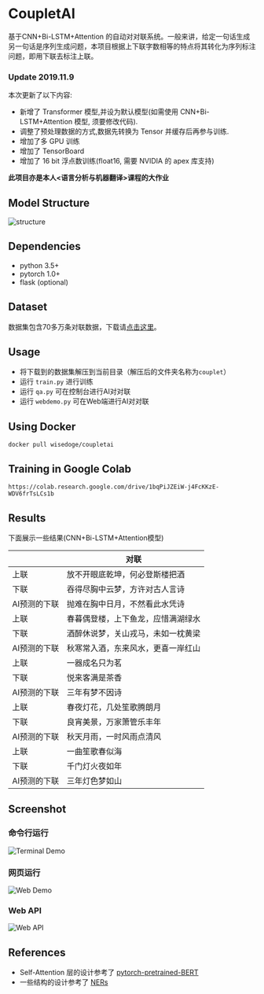 # CoupletAI
基于CNN+Bi-LSTM+Attention 的自动对对联系统。一般来讲，给定一句话生成另一句话是序列生成问题，本项目根据上下联字数相等的特点将其转化为序列标注问题，即用下联去标注上联。  
### Update 2019.11.9  
本次更新了以下内容:
* 新增了 Transformer 模型,并设为默认模型(如需使用 CNN+Bi-LSTM+Attention 模型, 须要修改代码).
* 调整了预处理数据的方式,数据先转换为 Tensor 并缓存后再参与训练.   
* 增加了多 GPU 训练
* 增加了 TensorBoard
* 增加了 16 bit 浮点数训练(float16, 需要 NVIDIA 的 apex 库支持)

**此项目亦是本人<语言分析与机器翻译>课程的大作业**  

## Model Structure
![structure](docs/struct.svg)
## Dependencies
* python 3.5+
* pytorch 1.0+
* flask (optional)
## Dataset
数据集包含70多万条对联数据，下载请[点击这里](https://github.com/wb14123/couplet-dataset/releases/download/1.0/couplet.tar.gz)。
## Usage
* 将下载到的数据集解压到当前目录（解压后的文件夹名称为`couplet`）
* 运行 `train.py` 进行训练
* 运行 `qa.py` 可在控制台进行AI对对联
* 运行 `webdemo.py` 可在Web端进行AI对对联
## Using Docker 
```docker pull wisedoge/coupletai```  

## Training in Google Colab
```https://colab.research.google.com/drive/1bqPiJZEiW-j4FcKKzE-WDV6frTsLCs1b```

## Results
下面展示一些结果(CNN+Bi-LSTM+Attention模型)  

|              | 对联                               |
| ------------ | ---------------------------------- |
| 上联         | 放不开眼底乾坤，何必登斯楼把酒     |
| 下联         | 吞得尽胸中云梦，方许对古人言诗     |
| AI预测的下联 | 抛难在胸中日月，不然看此水凭诗     |
| 上联         | 春暮偶登楼，上下鱼龙，应惜满湖绿水 |
| 下联         | 酒醉休说梦，关山戎马，未如一枕黄梁 |
| AI预测的下联 | 秋寒常入酒，东来风水，更喜一岸红山 |
| 上联         | 一器成名只为茗                     |
| 下联         | 悦来客满是茶香                     |
| AI预测的下联 | 三年有梦不因诗                     |
| 上联         | 春夜灯花，几处笙歌腾朗月           |
| 下联         | 良宵美景，万家箫管乐丰年             |
| AI预测的下联 | 秋天月雨，一时风雨点清风           |
| 上联         | 一曲笙歌春似海                     |
| 下联         | 千门灯火夜如年                     |
| AI预测的下联 | 三年灯色梦如山                     |

## Screenshot
### 命令行运行
![Terminal Demo](docs/terminal_demo.png)
### 网页运行
![Web Demo](docs/web_demo.png)
### Web API
![Web API](docs/webapi_demo.png)
## References
* Self-Attention 层的设计参考了 [pytorch-pretrained-BERT](https://github.com/huggingface/pytorch-pretrained-BERT)
* 一些结构的设计参考了 [NERs](https://github.com/WiseDoge/NERs)
